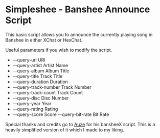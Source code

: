 # Simpleshee - Banshee Announce Script

This basic script allows you to announce the currently playing song in Banshee in either XChat or HexChat.

Useful parameters if you wish to modify the script.

* --query-uri                URI
* --query-artist             Artist Name
* --query-album              Album Title
* --query-title              Track Title
* --query-duration           Duration
* --query-track-number       Track Number
* --query-track-count        Track Count
* --query-disc               Disc Number
* --query-year               Year
* --query-rating             Rating
* --query-score              Score
--query-bit-rate             Bit Rate

Special thanks and credits go to [Auze](https://github.com/Auze/bansheeX) for his bansheeX script. This is a heavily simplified version of it which I made to my liking.
